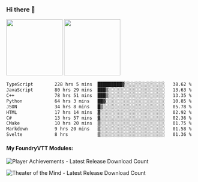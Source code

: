 ### Hi there 👋

<img height="150em" src="https://github-readme-stats.vercel.app/api?username=EddieDover&count_private=true&include_all_commits=true&show_icons=true&theme=dracula&hide_border=false&rank_icon=percentile"/>
<img height="150em" src="https://github-readme-stats.vercel.app/api/top-langs/?username=EddieDover&theme=dracula&hide_border=false&&layout=compact&langs_count=20" />

<!--START_SECTION:waka-->

```txt
TypeScript        228 hrs 5 mins  █████████▓░░░░░░░░░░░░░░░   38.62 %
JavaScript        80 hrs 29 mins  ███▒░░░░░░░░░░░░░░░░░░░░░   13.63 %
C++               78 hrs 51 mins  ███▒░░░░░░░░░░░░░░░░░░░░░   13.35 %
Python            64 hrs 3 mins   ██▓░░░░░░░░░░░░░░░░░░░░░░   10.85 %
JSON              34 hrs 8 mins   █▒░░░░░░░░░░░░░░░░░░░░░░░   05.78 %
HTML              17 hrs 14 mins  ▓░░░░░░░░░░░░░░░░░░░░░░░░   02.92 %
C#                13 hrs 57 mins  ▓░░░░░░░░░░░░░░░░░░░░░░░░   02.36 %
CMake             10 hrs 20 mins  ▒░░░░░░░░░░░░░░░░░░░░░░░░   01.75 %
Markdown          9 hrs 20 mins   ▒░░░░░░░░░░░░░░░░░░░░░░░░   01.58 %
Svelte            8 hrs           ▒░░░░░░░░░░░░░░░░░░░░░░░░   01.36 %
```

<!--END_SECTION:waka-->

#### My FoundryVTT Modules:

  ![Player Achievements - Latest Release Download Count](https://img.shields.io/badge/dynamic/json?label=Player%20Achievements%20-%20Downloads@latest&query=assets%5B1%5D.download_count&url=https%3A%2F%2Fapi.github.com%2Frepos%2FEddieDover%2Ffvtt-player-achievements%2Freleases%2Flatest)

  ![Theater of the Mind - Latest Release Download Count](https://img.shields.io/badge/dynamic/json?label=Theater%20Of%20The%20Mind%20-%20Downloads@latest&query=assets%5B1%5D.download_count&url=https%3A%2F%2Fapi.github.com%2Frepos%2FEddieDover%2Ftheater-of-the-mind%2Freleases%2Flatest)

<a rel="me" href="https://techhub.social/@EddieDover"></a>
